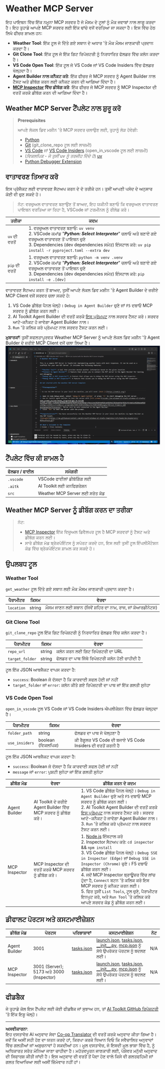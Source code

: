 <!--
CO_OP_TRANSLATOR_METADATA:
{
  "original_hash": "9a6a4d3497921d2f6d9699f0a6a1890c",
  "translation_date": "2025-09-09T21:44:00+00:00",
  "source_file": "10-StreamliningAIWorkflowsBuildingAnMCPServerWithAIToolkit/lab4/code/github_mcp_server/README.md",
  "language_code": "pa"
}
-->
# Weather MCP Server

ਇਹ ਪਾਇਥਨ ਵਿੱਚ ਇੱਕ ਨਮੂਨਾ MCP ਸਰਵਰ ਹੈ ਜੋ ਮੌਸਮ ਦੇ ਟੂਲਾਂ ਨੂੰ ਮੌਕ ਜਵਾਬਾਂ ਨਾਲ ਲਾਗੂ ਕਰਦਾ ਹੈ। ਇਹ ਤੁਹਾਡੇ ਆਪਣੇ MCP ਸਰਵਰ ਲਈ ਇੱਕ ਢਾਂਚੇ ਵਜੋਂ ਵਰਤਿਆ ਜਾ ਸਕਦਾ ਹੈ। ਇਸ ਵਿੱਚ ਹੇਠ ਲਿਖੇ ਫੀਚਰ ਸ਼ਾਮਲ ਹਨ:

- **Weather Tool**: ਇੱਕ ਟੂਲ ਜੋ ਦਿੱਤੇ ਗਏ ਸਥਾਨ ਦੇ ਅਧਾਰ 'ਤੇ ਮੌਕ ਮੌਸਮ ਜਾਣਕਾਰੀ ਪ੍ਰਦਾਨ ਕਰਦਾ ਹੈ।
- **Git Clone Tool**: ਇੱਕ ਟੂਲ ਜੋ ਇੱਕ ਗਿਟ ਰਿਪੋਜ਼ਟਰੀ ਨੂੰ ਨਿਰਧਾਰਿਤ ਫੋਲਡਰ ਵਿੱਚ ਕਲੋਨ ਕਰਦਾ ਹੈ।
- **VS Code Open Tool**: ਇੱਕ ਟੂਲ ਜੋ VS Code ਜਾਂ VS Code Insiders ਵਿੱਚ ਫੋਲਡਰ ਖੋਲ੍ਹਦਾ ਹੈ।
- **Agent Builder ਨਾਲ ਕਨੈਕਟ ਕਰੋ**: ਇੱਕ ਫੀਚਰ ਜੋ MCP ਸਰਵਰ ਨੂੰ Agent Builder ਨਾਲ ਟੈਸਟ ਅਤੇ ਡੀਬੱਗ ਕਰਨ ਲਈ ਕਨੈਕਟ ਕਰਨ ਦੀ ਆਗਿਆ ਦਿੰਦਾ ਹੈ।
- **[MCP Inspector](https://github.com/modelcontextprotocol/inspector) ਵਿੱਚ ਡੀਬੱਗ ਕਰੋ**: ਇੱਕ ਫੀਚਰ ਜੋ MCP ਸਰਵਰ ਨੂੰ MCP Inspector ਦੀ ਵਰਤੋਂ ਕਰਕੇ ਡੀਬੱਗ ਕਰਨ ਦੀ ਆਗਿਆ ਦਿੰਦਾ ਹੈ।

## Weather MCP Server ਟੈਂਪਲੇਟ ਨਾਲ ਸ਼ੁਰੂ ਕਰੋ

> **Prerequisites**
>
> ਆਪਣੇ ਲੋਕਲ ਡਿਵ ਮਸ਼ੀਨ 'ਤੇ MCP ਸਰਵਰ ਚਲਾਉਣ ਲਈ, ਤੁਹਾਨੂੰ ਲੋੜ ਹੋਵੇਗੀ:
>
> - [Python](https://www.python.org/)
> - [Git](https://git-scm.com/) (git_clone_repo ਟੂਲ ਲਈ ਲਾਜ਼ਮੀ)
> - [VS Code](https://code.visualstudio.com/) ਜਾਂ [VS Code Insiders](https://code.visualstudio.com/insiders/) (open_in_vscode ਟੂਲ ਲਈ ਲਾਜ਼ਮੀ)
> - (*ਵਿਕਲਪਿਕ - ਜੇ ਤੁਸੀਂ uv ਨੂੰ ਤਰਜੀਹ ਦਿੰਦੇ ਹੋ*) [uv](https://github.com/astral-sh/uv)
> - [Python Debugger Extension](https://marketplace.visualstudio.com/items?itemName=ms-python.debugpy)

## ਵਾਤਾਵਰਣ ਤਿਆਰ ਕਰੋ

ਇਸ ਪ੍ਰੋਜੈਕਟ ਲਈ ਵਾਤਾਵਰਣ ਸੈਟਅਪ ਕਰਨ ਦੇ ਦੋ ਤਰੀਕੇ ਹਨ। ਤੁਸੀਂ ਆਪਣੀ ਪਸੰਦ ਦੇ ਅਨੁਸਾਰ ਕੋਈ ਵੀ ਚੁਣ ਸਕਦੇ ਹੋ।

> ਨੋਟ: ਵਰਚੁਅਲ ਵਾਤਾਵਰਣ ਬਣਾਉਣ ਤੋਂ ਬਾਅਦ, ਇਹ ਯਕੀਨੀ ਬਣਾਓ ਕਿ ਵਰਚੁਅਲ ਵਾਤਾਵਰਣ ਪਾਇਥਨ ਵਰਤਿਆ ਜਾ ਰਿਹਾ ਹੈ, VSCode ਜਾਂ ਟਰਮੀਨਲ ਨੂੰ ਰੀਲੋਡ ਕਰੋ।

| ਤਰੀਕਾ | ਕਦਮ |
| -------- | ----- |
| `uv` ਦੀ ਵਰਤੋਂ | 1. ਵਰਚੁਅਲ ਵਾਤਾਵਰਣ ਬਣਾਓ: `uv venv` <br>2. VSCode ਕਮਾਂਡ "***Python: Select Interpreter***" ਚਲਾਓ ਅਤੇ ਬਣਾਏ ਗਏ ਵਰਚੁਅਲ ਵਾਤਾਵਰਣ ਤੋਂ ਪਾਇਥਨ ਚੁਣੋ <br>3. Dependencies (dev dependencies ਸਮੇਤ) ਇੰਸਟਾਲ ਕਰੋ: `uv pip install -r pyproject.toml --extra dev` |
| `pip` ਦੀ ਵਰਤੋਂ | 1. ਵਰਚੁਅਲ ਵਾਤਾਵਰਣ ਬਣਾਓ: `python -m venv .venv` <br>2. VSCode ਕਮਾਂਡ "***Python: Select Interpreter***" ਚਲਾਓ ਅਤੇ ਬਣਾਏ ਗਏ ਵਰਚੁਅਲ ਵਾਤਾਵਰਣ ਤੋਂ ਪਾਇਥਨ ਚੁਣੋ <br>3. Dependencies (dev dependencies ਸਮੇਤ) ਇੰਸਟਾਲ ਕਰੋ: `pip install -e .[dev]` |

ਵਾਤਾਵਰਣ ਸੈਟਅਪ ਕਰਨ ਤੋਂ ਬਾਅਦ, ਤੁਸੀਂ ਆਪਣੇ ਲੋਕਲ ਡਿਵ ਮਸ਼ੀਨ 'ਤੇ Agent Builder ਦੇ ਜ਼ਰੀਏ MCP Client ਵਜੋਂ ਸਰਵਰ ਚਲਾ ਸਕਦੇ ਹੋ:
1. VS Code ਡੀਬੱਗ ਪੈਨਲ ਖੋਲ੍ਹੋ। `Debug in Agent Builder` ਚੁਣੋ ਜਾਂ `F5` ਦਬਾਓ MCP ਸਰਵਰ ਨੂੰ ਡੀਬੱਗ ਕਰਨ ਲਈ।
2. AI Toolkit Agent Builder ਦੀ ਵਰਤੋਂ ਕਰਕੇ [ਇਸ ਪ੍ਰੋਮਪਟ](../../../../../../../../../../../open_prompt_builder) ਨਾਲ ਸਰਵਰ ਟੈਸਟ ਕਰੋ। ਸਰਵਰ ਆਟੋ-ਕਨੈਕਟ ਹੋ ਜਾਵੇਗਾ Agent Builder ਨਾਲ।
3. `Run` 'ਤੇ ਕਲਿਕ ਕਰੋ ਪ੍ਰੋਮਪਟ ਨਾਲ ਸਰਵਰ ਟੈਸਟ ਕਰਨ ਲਈ।

**ਮੁਬਾਰਕਾਂ**! ਤੁਸੀਂ ਸਫਲਤਾਪੂਰਵਕ Weather MCP Server ਨੂੰ ਆਪਣੇ ਲੋਕਲ ਡਿਵ ਮਸ਼ੀਨ 'ਤੇ Agent Builder ਦੇ ਜ਼ਰੀਏ MCP Client ਵਜੋਂ ਚਲਾ ਲਿਆ ਹੈ।
![DebugMCP](https://raw.githubusercontent.com/microsoft/windows-ai-studio-templates/refs/heads/dev/mcpServers/mcp_debug.gif)

## ਟੈਂਪਲੇਟ ਵਿੱਚ ਕੀ ਸ਼ਾਮਲ ਹੈ

| ਫੋਲਡਰ / ਫਾਈਲ | ਸਮੱਗਰੀ |
| ------------ | -------------------------------------------- |
| `.vscode`    | VSCode ਫਾਈਲਾਂ ਡੀਬੱਗਿੰਗ ਲਈ |
| `.aitk`      | AI Toolkit ਲਈ ਕਨਫਿਗਰੇਸ਼ਨ |
| `src`        | Weather MCP Server ਲਈ ਸਰੋਤ ਕੋਡ |

## Weather MCP Server ਨੂੰ ਡੀਬੱਗ ਕਰਨ ਦਾ ਤਰੀਕਾ

> ਨੋਟ:
> - [MCP Inspector](https://github.com/modelcontextprotocol/inspector) ਇੱਕ ਵਿਜ਼ੂਅਲ ਡਿਵੈਲਪਰ ਟੂਲ ਹੈ MCP ਸਰਵਰਾਂ ਨੂੰ ਟੈਸਟ ਅਤੇ ਡੀਬੱਗ ਕਰਨ ਲਈ।
> - ਸਾਰੇ ਡੀਬੱਗ ਮੋਡ ਬ੍ਰੇਕਪੋਇੰਟਸ ਨੂੰ ਸਪੋਰਟ ਕਰਦੇ ਹਨ, ਇਸ ਲਈ ਤੁਸੀਂ ਟੂਲ ਇੰਪਲੀਮੈਂਟੇਸ਼ਨ ਕੋਡ ਵਿੱਚ ਬ੍ਰੇਕਪੋਇੰਟਸ ਸ਼ਾਮਲ ਕਰ ਸਕਦੇ ਹੋ।

## ਉਪਲਬਧ ਟੂਲ

### Weather Tool
`get_weather` ਟੂਲ ਦਿੱਤੇ ਗਏ ਸਥਾਨ ਲਈ ਮੌਕ ਮੌਸਮ ਜਾਣਕਾਰੀ ਪ੍ਰਦਾਨ ਕਰਦਾ ਹੈ।

| ਪੈਰਾਮੀਟਰ | ਕਿਸਮ | ਵੇਰਵਾ |
| --------- | ---- | ----------- |
| `location` | string | ਮੌਸਮ ਜਾਣਨ ਲਈ ਸਥਾਨ (ਜਿਵੇਂ ਸ਼ਹਿਰ ਦਾ ਨਾਮ, ਰਾਜ, ਜਾਂ ਕੋਆਰਡੀਨੇਟਸ) |

### Git Clone Tool
`git_clone_repo` ਟੂਲ ਇੱਕ ਗਿਟ ਰਿਪੋਜ਼ਟਰੀ ਨੂੰ ਨਿਰਧਾਰਿਤ ਫੋਲਡਰ ਵਿੱਚ ਕਲੋਨ ਕਰਦਾ ਹੈ।

| ਪੈਰਾਮੀਟਰ | ਕਿਸਮ | ਵੇਰਵਾ |
| --------- | ---- | ----------- |
| `repo_url` | string | ਕਲੋਨ ਕਰਨ ਲਈ ਗਿਟ ਰਿਪੋਜ਼ਟਰੀ ਦਾ URL |
| `target_folder` | string | ਫੋਲਡਰ ਦਾ ਪਾਥ ਜਿੱਥੇ ਰਿਪੋਜ਼ਟਰੀ ਕਲੋਨ ਹੋਣੀ ਚਾਹੀਦੀ ਹੈ |

ਟੂਲ ਇੱਕ JSON ਆਬਜੈਕਟ ਵਾਪਸ ਕਰਦਾ ਹੈ:
- `success`: Boolean ਜੋ ਦੱਸਦਾ ਹੈ ਕਿ ਕਾਰਵਾਈ ਸਫਲ ਹੋਈ ਜਾਂ ਨਹੀਂ
- `target_folder` ਜਾਂ `error`: ਕਲੋਨ ਕੀਤੇ ਗਏ ਰਿਪੋਜ਼ਟਰੀ ਦਾ ਪਾਥ ਜਾਂ ਇੱਕ ਗਲਤੀ ਸੁਨੇਹਾ

### VS Code Open Tool
`open_in_vscode` ਟੂਲ VS Code ਜਾਂ VS Code Insiders ਐਪਲੀਕੇਸ਼ਨ ਵਿੱਚ ਫੋਲਡਰ ਖੋਲ੍ਹਦਾ ਹੈ।

| ਪੈਰਾਮੀਟਰ | ਕਿਸਮ | ਵੇਰਵਾ |
| --------- | ---- | ----------- |
| `folder_path` | string | ਫੋਲਡਰ ਦਾ ਪਾਥ ਜੋ ਖੋਲ੍ਹਣਾ ਹੈ |
| `use_insiders` | boolean (ਵਿਕਲਪਿਕ) | ਕੀ ਰੈਗੂਲਰ VS Code ਦੀ ਬਜਾਏ VS Code Insiders ਦੀ ਵਰਤੋਂ ਕਰਨੀ ਹੈ |

ਟੂਲ ਇੱਕ JSON ਆਬਜੈਕਟ ਵਾਪਸ ਕਰਦਾ ਹੈ:
- `success`: Boolean ਜੋ ਦੱਸਦਾ ਹੈ ਕਿ ਕਾਰਵਾਈ ਸਫਲ ਹੋਈ ਜਾਂ ਨਹੀਂ
- `message` ਜਾਂ `error`: ਪੁਸ਼ਟੀ ਸੁਨੇਹਾ ਜਾਂ ਇੱਕ ਗਲਤੀ ਸੁਨੇਹਾ

| ਡੀਬੱਗ ਮੋਡ | ਵੇਰਵਾ | ਡੀਬੱਗ ਕਰਨ ਦੇ ਕਦਮ |
| ---------- | ----------- | --------------- |
| Agent Builder | AI Toolkit ਦੇ ਜ਼ਰੀਏ Agent Builder ਵਿੱਚ MCP ਸਰਵਰ ਨੂੰ ਡੀਬੱਗ ਕਰੋ। | 1. VS Code ਡੀਬੱਗ ਪੈਨਲ ਖੋਲ੍ਹੋ। `Debug in Agent Builder` ਚੁਣੋ ਅਤੇ `F5` ਦਬਾਓ MCP ਸਰਵਰ ਨੂੰ ਡੀਬੱਗ ਕਰਨ ਲਈ।<br>2. AI Toolkit Agent Builder ਦੀ ਵਰਤੋਂ ਕਰਕੇ [ਇਸ ਪ੍ਰੋਮਪਟ](../../../../../../../../../../../open_prompt_builder) ਨਾਲ ਸਰਵਰ ਟੈਸਟ ਕਰੋ। ਸਰਵਰ ਆਟੋ-ਕਨੈਕਟ ਹੋ ਜਾਵੇਗਾ Agent Builder ਨਾਲ।<br>3. `Run` 'ਤੇ ਕਲਿਕ ਕਰੋ ਪ੍ਰੋਮਪਟ ਨਾਲ ਸਰਵਰ ਟੈਸਟ ਕਰਨ ਲਈ। |
| MCP Inspector | MCP Inspector ਦੀ ਵਰਤੋਂ ਕਰਕੇ MCP ਸਰਵਰ ਨੂੰ ਡੀਬੱਗ ਕਰੋ। | 1. [Node.js](https://nodejs.org/) ਇੰਸਟਾਲ ਕਰੋ<br> 2. Inspector ਸੈਟਅਪ ਕਰੋ: `cd inspector` && `npm install` <br> 3. VS Code ਡੀਬੱਗ ਪੈਨਲ ਖੋਲ੍ਹੋ। `Debug SSE in Inspector (Edge)` ਜਾਂ `Debug SSE in Inspector (Chrome)` ਚੁਣੋ। F5 ਦਬਾਓ ਡੀਬੱਗ ਕਰਨ ਲਈ।<br> 4. ਜਦੋਂ MCP Inspector ਬ੍ਰਾਊਜ਼ਰ ਵਿੱਚ ਲਾਂਚ ਹੁੰਦਾ ਹੈ, `Connect` ਬਟਨ 'ਤੇ ਕਲਿਕ ਕਰੋ ਇਸ MCP ਸਰਵਰ ਨੂੰ ਕਨੈਕਟ ਕਰਨ ਲਈ।<br> 5. ਫਿਰ ਤੁਸੀਂ `List Tools`, ਟੂਲ ਚੁਣੋ, ਪੈਰਾਮੀਟਰ ਇਨਪੁਟ ਕਰੋ, ਅਤੇ `Run Tool` 'ਤੇ ਕਲਿਕ ਕਰੋ ਆਪਣੇ ਸਰਵਰ ਕੋਡ ਨੂੰ ਡੀਬੱਗ ਕਰਨ ਲਈ।<br> |

## ਡੀਫਾਲਟ ਪੋਰਟਸ ਅਤੇ ਕਸਟਮਾਈਜ਼ੇਸ਼ਨ

| ਡੀਬੱਗ ਮੋਡ | ਪੋਰਟਸ | ਪਰਿਭਾਸ਼ਾਵਾਂ | ਕਸਟਮਾਈਜ਼ੇਸ਼ਨ | ਨੋਟ |
| ---------- | ----- | ------------ | -------------- |-------------- |
| Agent Builder | 3001 | [tasks.json](../../../../../../10-StreamliningAIWorkflowsBuildingAnMCPServerWithAIToolkit/lab4/code/github_mcp_server/.vscode/tasks.json) | [launch.json](../../../../../../10-StreamliningAIWorkflowsBuildingAnMCPServerWithAIToolkit/lab4/code/github_mcp_server/.vscode/launch.json), [tasks.json](../../../../../../10-StreamliningAIWorkflowsBuildingAnMCPServerWithAIToolkit/lab4/code/github_mcp_server/.vscode/tasks.json), [\_\_init\_\_.py](../../../../../../10-StreamliningAIWorkflowsBuildingAnMCPServerWithAIToolkit/lab4/code/github_mcp_server/src/__init__.py), [mcp.json](../../../../../../10-StreamliningAIWorkflowsBuildingAnMCPServerWithAIToolkit/lab4/code/github_mcp_server/.aitk/mcp.json) ਨੂੰ ਸੋਧੋ ਉਪਰੋਕਤ ਪੋਰਟਸ ਨੂੰ ਬਦਲਣ ਲਈ। | N/A |
| MCP Inspector | 3001 (Server); 5173 ਅਤੇ 3000 (Inspector) | [tasks.json](../../../../../../10-StreamliningAIWorkflowsBuildingAnMCPServerWithAIToolkit/lab4/code/github_mcp_server/.vscode/tasks.json) | [launch.json](../../../../../../10-StreamliningAIWorkflowsBuildingAnMCPServerWithAIToolkit/lab4/code/github_mcp_server/.vscode/launch.json), [tasks.json](../../../../../../10-StreamliningAIWorkflowsBuildingAnMCPServerWithAIToolkit/lab4/code/github_mcp_server/.vscode/tasks.json), [\_\_init\_\_.py](../../../../../../10-StreamliningAIWorkflowsBuildingAnMCPServerWithAIToolkit/lab4/code/github_mcp_server/src/__init__.py), [mcp.json](../../../../../../10-StreamliningAIWorkflowsBuildingAnMCPServerWithAIToolkit/lab4/code/github_mcp_server/.aitk/mcp.json) ਨੂੰ ਸੋਧੋ ਉਪਰੋਕਤ ਪੋਰਟਸ ਨੂੰ ਬਦਲਣ ਲਈ।| N/A |

## ਫੀਡਬੈਕ

ਜੇ ਤੁਹਾਡੇ ਕੋਲ ਇਸ ਟੈਂਪਲੇਟ ਲਈ ਕੋਈ ਫੀਡਬੈਕ ਜਾਂ ਸੁਝਾਅ ਹਨ, ਤਾਂ [AI Toolkit GitHub ਰਿਪੋਜ਼ਟਰੀ](https://github.com/microsoft/vscode-ai-toolkit/issues) 'ਤੇ ਇੱਕ ਇਸ਼ੂ ਖੋਲ੍ਹੋ।

---

**ਅਸਵੀਕਾਰਨਾ**:  
ਇਹ ਦਸਤਾਵੇਜ਼ AI ਅਨੁਵਾਦ ਸੇਵਾ [Co-op Translator](https://github.com/Azure/co-op-translator) ਦੀ ਵਰਤੋਂ ਕਰਕੇ ਅਨੁਵਾਦ ਕੀਤਾ ਗਿਆ ਹੈ। ਜਦੋਂ ਕਿ ਅਸੀਂ ਸਹੀ ਹੋਣ ਦਾ ਯਤਨ ਕਰਦੇ ਹਾਂ, ਕਿਰਪਾ ਕਰਕੇ ਧਿਆਨ ਦਿਓ ਕਿ ਸਵੈਚਾਲਿਤ ਅਨੁਵਾਦਾਂ ਵਿੱਚ ਗਲਤੀਆਂ ਜਾਂ ਅਸੁਚਨਾਵਾਂ ਹੋ ਸਕਦੀਆਂ ਹਨ। ਮੂਲ ਦਸਤਾਵੇਜ਼, ਜੋ ਇਸਦੀ ਮੂਲ ਭਾਸ਼ਾ ਵਿੱਚ ਹੈ, ਨੂੰ ਅਧਿਕਾਰਤ ਸਰੋਤ ਮੰਨਿਆ ਜਾਣਾ ਚਾਹੀਦਾ ਹੈ। ਮਹੱਤਵਪੂਰਨ ਜਾਣਕਾਰੀ ਲਈ, ਪੇਸ਼ੇਵਰ ਮਨੁੱਖੀ ਅਨੁਵਾਦ ਦੀ ਸਿਫਾਰਸ਼ ਕੀਤੀ ਜਾਂਦੀ ਹੈ। ਇਸ ਅਨੁਵਾਦ ਦੀ ਵਰਤੋਂ ਤੋਂ ਪੈਦਾ ਹੋਣ ਵਾਲੇ ਕਿਸੇ ਵੀ ਗਲਤਫਹਿਮੀ ਜਾਂ ਗਲਤ ਵਿਆਖਿਆ ਲਈ ਅਸੀਂ ਜ਼ਿੰਮੇਵਾਰ ਨਹੀਂ ਹਾਂ।